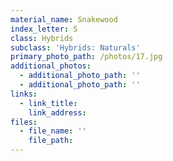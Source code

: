 ```yaml
---
material_name: Snakewood
index_letter: S
class: Hybrids
subclass: 'Hybrids: Naturals'
primary_photo_path: /photos/17.jpg
additional_photos:
  - additional_photo_path: ''
  - additional_photo_path: ''
links:
  - link_title: 
    link_address: 
files:
  - file_name: ''
    file_path: 
---
```


